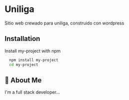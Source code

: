 
# Uniliga

Sitio web crewado para uniliga, construido con wordpress


## Installation

Install my-project with npm

```bash
  npm install my-project
  cd my-project
```
    
## 🚀 About Me
I'm a full stack developer...

